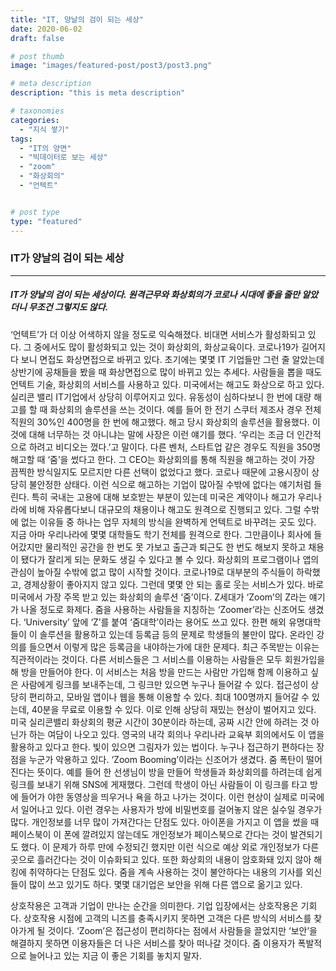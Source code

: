 ```yaml
---
title: "IT, 양날의 검이 되는 세상"
date: 2020-06-02
draft: false

# post thumb
image: "images/featured-post/post3/post3.png"

# meta description
description: "this is meta description"

# taxonomies
categories: 
  - "지식 쌓기"
tags:
  - "IT의 양면"
  - "빅데이터로 보는 세상"
  - "zoom"
  - "화상회의"
  - "언텍트"


# post type
type: "featured"
---
```


### IT가 양날의 검이 되는 세상

<hr>

##### IT가 양날의 검이 되는 세상이다. 원격근무와 화상회의가 코로나 시대에 좋을 줄만 알았더니 무조건 그렇지도 않다.

‘언텍트’가 더 이상 어색하지 않을 정도로 익숙해졌다. 비대면 서비스가 활성화되고 있다. 그 중에서도 많이 활성화되고 있는 것이 화상회의, 화상교육이다. 코로나19가 길어지다 보니 면접도 화상면접으로 바뀌고 있다. 초기에는 몇몇 IT 기업들만 그런 줄 알았는데 상반기에 공채들을 봤을 때 화상면접으로 많이 바뀌고 있는 추세다. 사람들을 뽑을 때도 언텍트 기술, 화상회의 서비스를 사용하고 있다. 미국에서는 해고도 화상으로 하고 있다. 실리콘 밸리 IT기업에서 상당히 이루어지고 있다. 유동성이 심하다보니 한 번에 대량 해고를 할 때 화상회의 솔루션을 쓰는 것이다.
예를 들어 한 전기 스쿠터 제조사 경우 전체 직원의 30%인 400명을 한 번에 해고했다. 해고 당시 화상회의 솔루션을 활용했다. 이것에 대해 너무하는 것 아니냐는 말에 사장은 이런 얘기를 했다. ‘우리는 조금 더 인간적으로 하려고 비디오는 껐다.’고 말이다.
다른 벤처, 스타트업 같은 경우도 직원을 350명 해고할 때 ‘줌’을 썼다고 한다. 그 CEO는 화상회의를 통해 직원을 해고하는 것이 가장 끔찍한 방식일지도 모르지만 다른 선택이 없었다고 했다.
코로나 때문에 고용시장이 상당히 불안정한 상태다. 이런 식으로 해고하는 기업이 많아질 수밖에 없다는 얘기처럼 들린다.
특히 국내는 고용에 대해 보호받는 부분이 있는데 미국은 계약이나 해고가 우리나라에 비해 자유롭다보니 대규모의 채용이나 해고도 원격으로 진행되고 있다.
그럴 수밖에 없는 이유들 중 하나는 업무 자체의 방식을 완벽하게 언텍트로 바꾸려는 곳도 있다. 지금 아마 우리나라에 몇몇 대학들도 학기 전체를 원격으로 한다. 그만큼이나 회사에 들어갔지만 물리적인 공간을 한 번도 못 가보고 출근과 퇴근도 한 번도 해보지 못하고 채용이 됐다가 잘리게 되는 문화도 생길 수 있다고 볼 수 있다.
화상회의 프로그램이나 앱의 관심이 높아질 수밖에 없고 많이 시작할 것이다. 코로나19로 대부분의 주식들이 하락했고, 경제상황이 좋아지지 않고 있다. 그런데 몇몇 안 되는 홀로 웃는 서비스가 있다. 바로 미국에서 가장 주목 받고 있는 화상회의 솔루션 ‘줌’이다. Z세대가 ‘Zoom’의 Z라는 얘기가 나올 정도로 화제다. 줌을 사용하는 사람들을 지칭하는 ‘Zoomer’라는 신조어도 생겼다. ‘University’ 앞에 ‘Z’를 붙여 ‘줌대학’이라는 용어도 쓰고 있다.
한편 해외 유명대학들이 이 솔루션을 활용하고 있는데 등록금 등의 문제로 학생들의 불만이 많다. 온라인 강의를 들으면서 이렇게 많은 등록금을 내야하는가에 대한 문제다.
최근 주목받는 이유는 직관적이라는 것이다. 다른 서비스들은 그 서비스를 이용하는 사람들은 모두 회원가입을 해 방을 만들어야 한다. 이 서비스는 처음 방을 만드는 사람만 가입해 함께 이용하고 싶은 사람에게 링크를 보내주는데, 그 링크만 있으면 누구나 들어갈 수 있다. 접근성이 상당히 편리하고, 모바일 앱이나 웹을 통해 이용할 수 있다. 최대 100명까지 들어갈 수 있는데, 40분을 무료로 이용할 수 있다. 이로 인해 상당히 재밌는 현상이 벌어지고 있다. 미국 실리콘밸리 화상회의 평균 시간이 30분이라 하는데, 공짜 시간 안에 하려는 것 아닌가 하는 여담이 나오고 있다. 영국의 내각 회의나 우리나라 교육부 회의에서도 이 앱을 활용하고 있다고 한다.
빛이 있으면 그림자가 있는 법이다. 누구나 접근하기 편하다는 장점을 누군가 악용하고 있다. ‘Zoom Booming’이라는 신조어가 생겼다. 줌 폭탄이 떨어진다는 뜻이다. 예를 들어 한 선생님이 방을 만들어 학생들과 화상회의를 하려는데 쉽게 링크를 보내기 위해 SNS에 게재했다. 그런데 학생이 아닌 사람들이 이 링크를 타고 방에 들어가 야한 동영상을 띄우거나 욕을 하고 나가는 것이다. 이런 현상이 실제로 미국에서 일어나고 있다. 이런 경우는 사용자가 방에 비밀번호를 걸어놓지 않은 실수일 경우가 많다.
개인정보를 너무 많이 가져간다는 단점도 있다. 아이폰을 가지고 이 앱을 썼을 때 페이스북이 이 폰에 깔려있지 않는데도 개인정보가 페이스북으로 간다는 것이 발견되기도 했다. 이 문제가 하루 만에 수정되긴 했지만 이런 식으로 예상 외로 개인정보가 다른 곳으로 흘러간다는 것이 이슈화되고 있다.
또한 화상회의 내용이 암호화돼 있지 않아 해킹에 취약하다는 단점도 있다. 줌을 계속 사용하는 것이 불안하다는 내용의 기사를 외신들이 많이 쓰고 있기도 하다. 몇몇 대기업은 보안을 위해 다른 앱으로 옮기고 있다.

상호작용은 고객과 기업이 만나는 순간을 의미한다. 기업 입장에서는 상호작용은 기회다. 상호작용 시점에 고객의 니즈를 충족시키지 못하면 고객은 다른 방식의 서비스를 찾아가게 될 것이다. ‘Zoom’은 접근성이 편리하다는 점에서 사람들을 끌었지만 ‘보안’을 해결하지 못하면 이용자들은 더 나은 서비스를 찾아 떠나갈 것이다. 줌 이용자가 폭발적으로 늘어나고 있는 지금 이 좋은 기회를 놓치지 말자.

